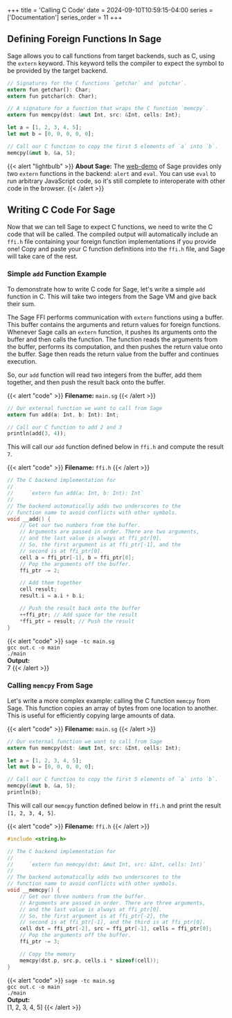 +++
title = 'Calling C Code'
date = 2024-09-10T10:59:15-04:00
series = ['Documentation']
series_order = 11
+++

## Defining Foreign Functions In Sage

Sage allows you to call functions from target backends, such as C, using the `extern` keyword. This keyword tells the compiler to expect the symbol to be provided by the target backend.

```rs
// Signatures for the C functions `getchar` and `putchar`.
extern fun getchar(): Char;
extern fun putchar(ch: Char);

// A signature for a function that wraps the C function `memcpy`.
extern fun memcpy(dst: &mut Int, src: &Int, cells: Int);

let a = [1, 2, 3, 4, 5];
let mut b = [0, 0, 0, 0, 0];

// Call our C function to copy the first 5 elements of `a` into `b`.
memcpy(&mut b, &a, 5);
```

{{< alert "lightbulb" >}}
**About Sage:** The [web-demo](../../playgrounds/playground) of Sage provides only two `extern` functions in the backend: `alert` and `eval`. You can use `eval` to run arbitrary JavaScript code, so it's still complete to interoperate with other code in the browser.
{{< /alert >}}

## Writing C Code For Sage

Now that we can tell Sage to expect C functions, we need to write the C code that will be called. The compiled output will automatically include an `ffi.h` file containing your foreign function implementations if you provide one! Copy and paste your C function definitions into the `ffi.h` file, and Sage will take care of the rest.

### Simple `add` Function Example

To demonstrate how to write C code for Sage, let's write a simple `add` function in C.
This will take two integers from the Sage VM and give back their sum.

The Sage FFI performs communication with `extern` functions using a buffer. This buffer contains the arguments and return values for foreign functions. Whenever Sage calls an `extern` function, it pushes its arguments onto the buffer and then calls the function. The function reads the arguments from the buffer, performs its computation, and then pushes the return value onto the buffer. Sage then reads the return value from the buffer and continues execution.


So, our `add` function will read two integers from the buffer, add them together, and then push the result back onto the buffer.

{{< alert "code" >}}
**Filename:** `main.sg`
{{< /alert >}}
```rs
// Our external function we want to call from Sage
extern fun add(a: Int, b: Int): Int;

// Call our C function to add 2 and 3
println(add(3, 4));
```

This will call our `add` function defined below in `ffi.h` and compute the result `7`.
<!-- {{< alert "code" >}}
**Output:**<br/>
7
{{< /alert >}} -->


{{< alert "code" >}}
**Filename:** `ffi.h`
{{< /alert >}}
```c
// The C backend implementation for
// 
//     `extern fun add(a: Int, b: Int): Int`
// 
// The backend automatically adds two underscores to the
// function name to avoid conflicts with other symbols.
void __add() {
    // Get our two numbers from the buffer.
    // Arguments are passed in order. There are two arguments,
    // and the last value is always at ffi_ptr[0].
    // So, the first argument is at ffi_ptr[-1], and the
    // second is at ffi_ptr[0].
    cell a = ffi_ptr[-1], b = ffi_ptr[0];
    // Pop the arguments off the buffer.
    ffi_ptr -= 2;

    // Add them together
    cell result;
    result.i = a.i + b.i;

    // Push the result back onto the buffer
    ++ffi_ptr; // Add space for the result
    *ffi_ptr = result; // Push the result
}
```

{{< alert "code" >}}
`sage -tc main.sg`<br/>
`gcc out.c -o main`<br/>
`./main`<br/>
**Output:**<br/>
7
{{< /alert >}}

### Calling `memcpy` From Sage

Let's write a more complex example: calling the C function `memcpy` from Sage. This function copies an array of bytes from one location to another. This is useful for efficiently copying large amounts of data.

{{< alert "code" >}}
**Filename:** `main.sg`
{{< /alert >}}
```rs
// Our external function we want to call from Sage
extern fun memcpy(dst: &mut Int, src: &Int, cells: Int);

let a = [1, 2, 3, 4, 5];
let mut b = [0, 0, 0, 0, 0];

// Call our C function to copy the first 5 elements of `a` into `b`.
memcpy(&mut b, &a, 5);
println(b);
```

This will call our `memcpy` function defined below in `ffi.h` and print the result `[1, 2, 3, 4, 5]`.

{{< alert "code" >}}
**Filename:** `ffi.h`
{{< /alert >}}
```c
#include <string.h>

// The C backend implementation for
//
//     `extern fun memcpy(dst: &mut Int, src: &Int, cells: Int)`
//
// The backend automatically adds two underscores to the
// function name to avoid conflicts with other symbols.
void __memcpy() {
    // Get our three numbers from the buffer.
    // Arguments are passed in order. There are three arguments,
    // and the last value is always at ffi_ptr[0].
    // So, the first argument is at ffi_ptr[-2], the
    // second is at ffi_ptr[-1], and the third is at ffi_ptr[0].
    cell dst = ffi_ptr[-2], src = ffi_ptr[-1], cells = ffi_ptr[0];
    // Pop the arguments off the buffer.
    ffi_ptr -= 3;

    // Copy the memory
    memcpy(dst.p, src.p, cells.i * sizeof(cell));
}
```

{{< alert "code" >}}
`sage -tc main.sg`<br/>
`gcc out.c -o main`<br/>
`./main`<br/>
**Output:**<br/>
[1, 2, 3, 4, 5]
{{< /alert >}}